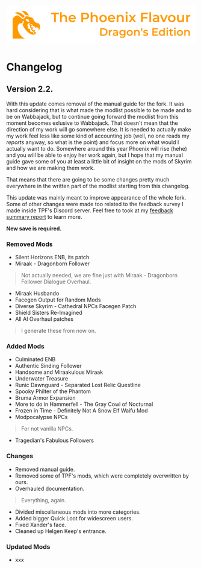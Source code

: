 ![image](images/Banner.webp)

# Changelog

## Version 2.2.

With this update comes removal of the manual guide for the fork. It was hard considering that is what made the modlist possible to be made and to be on Wabbajack, but to continue going forward the modlist from this moment becomes exlusive to Wabbajack. That doesn't mean that the direction of my work will go somewhere else. It is needed to actually make my work feel less like some kind of accounting job (well, no one reads my _reports_ anyway, so what is the point) and focus more on what would I actually want to do. Somewhere around this year Phoenix will rise (hehe) and you will be able to enjoy her work again, but I hope that my manual guide gave some of you at least a little bit of insight on the mods of Skyrim and how we are making them work.

That means that there are going to be some changes pretty much everywhere in the written part of the modlist starting from this changelog.

This update was mainly meant to improve appearance of the whole fork. Some of other changes were made too related to the feedback survey I made inside TPF's Discord server. Feel free to took at my [feedback summary report]() to learn more.

**New save is required.**

### Removed Mods

* Silent Horizons ENB, its patch
* Miraak - Dragonborn Follower
> Not actually needed, we are fine just with Miraak - Dragonborn Follower Dialogue Overhaul.
* Miraak Husbando
* Facegen Output for Random Mods
* Diverse Skyrim - Cathedral NPCs Facegen Patch
* Shield Sisters Re-Imagined
* All AI Overhaul patches
> I generate these from now on.

### Added Mods

* Culminated ENB
* Authentic Sinding Follower
* Handsome and Miraakulous Miraak
* Underwater Treasure
* Runic Dawnguard - Separated Lost Relic Questline
* Spooky Philter of the Phantom
* Bruma Armor Expansion
* More to do in Hammerfell - The Gray Cowl of Nocturnal
* Frozen in Time - Definitely Not A Snow Elf Waifu Mod
* Modpocalypse NPCs
> For not vanilla NPCs.
* Tragedian's Fabulous Followers

### Changes

* Removed manual guide.
* Removed some of TPF's mods, which were completely overwritten by ours.
* Overhauled documentation.
> Everything, again.
* Divided miscellaneous mods into more categories. 
* Added bigger Quick Loot for widescreen users.
* Fixed Xander's face.
* Cleaned up Helgen Keep's entrance. 

### Updated Mods

* xxx
